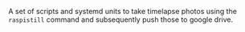 A set of scripts and systemd units to take timelapse photos using the
`raspistill` command and subsequently push those to google drive.
